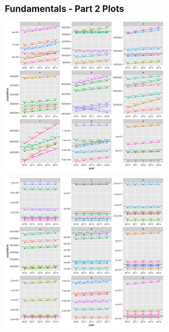 # Fundamentals - Part 2 Plots
![Absolute Increase in Population](abs_pop_growth_plot)

![Average Growth Rate of Population](avg_growth_rate_plot)
